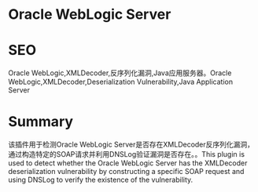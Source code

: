 # Oracle WebLogic Server
# SEO
Oracle WebLogic,XMLDecoder,反序列化漏洞,Java应用服务器。Oracle WebLogic,XMLDecoder,Deserialization Vulnerability,Java Application Server
# Summary
该插件用于检测Oracle WebLogic Server是否存在XMLDecoder反序列化漏洞，通过构造特定的SOAP请求并利用DNSLog验证漏洞是否存在。。This plugin is used to detect whether the Oracle WebLogic Server has the XMLDecoder deserialization vulnerability by constructing a specific SOAP request and using DNSLog to verify the existence of the vulnerability.
